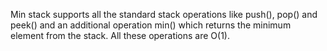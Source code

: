Min stack supports all the standard stack operations like push(), pop() and peek() and an additional operation min() which returns the minimum element from the stack. All these operations are O(1).